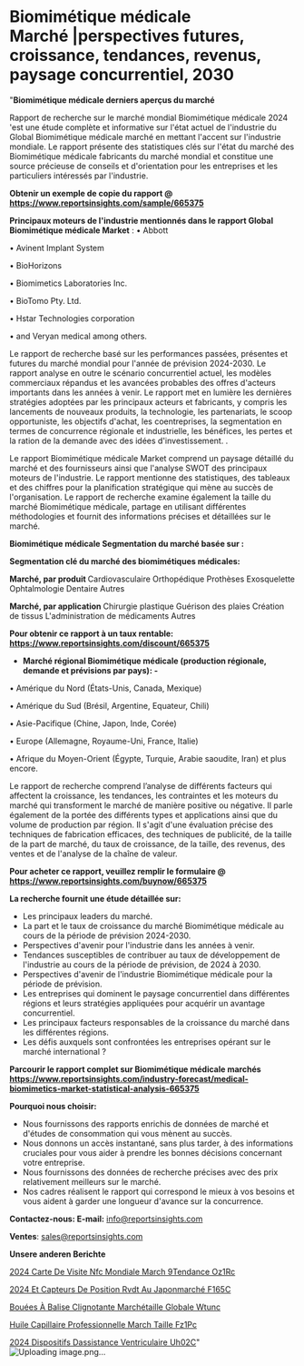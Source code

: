 # Biomimétique médicale Marché |perspectives futures, croissance, tendances, revenus, paysage concurrentiel, 2030

"<strong>Biomimétique médicale derniers aperçus du marché</strong>

Rapport de recherche sur le marché mondial Biomimétique médicale 2024 'est une étude complète et informative sur l'état actuel de l'industrie du Global Biomimétique médicale marché en mettant l'accent sur l'industrie mondiale. Le rapport présente des statistiques clés sur l'état du marché des Biomimétique médicale fabricants du marché mondial et constitue une source précieuse de conseils et d'orientation pour les entreprises et les particuliers intéressés par l'industrie.

<strong>Obtenir un exemple de copie du rapport @ <a href=https://www.reportsinsights.com/sample/665375>https://www.reportsinsights.com/sample/665375</a></strong>

<strong>Principaux moteurs de l'industrie mentionnés dans le rapport Global Biomimétique médicale Market</strong> :
• Abbott

• Avinent Implant System

• BioHorizons

• Biomimetics Laboratories Inc.

• BioTomo Pty. Ltd.

• Hstar Technologies corporation

• and Veryan medical among others.

Le rapport de recherche basé sur les performances passées, présentes et futures du marché mondial pour l'année de prévision 2024-2030. Le rapport analyse en outre le scénario concurrentiel actuel, les modèles commerciaux répandus et les avancées probables des offres d'acteurs importants dans les années à venir. Le rapport met en lumière les dernières stratégies adoptées par les principaux acteurs et fabricants, y compris les lancements de nouveaux produits, la technologie, les partenariats, le scoop opportuniste, les objectifs d'achat, les coentreprises, la segmentation en termes de concurrence régionale et industrielle, les bénéfices, les pertes et la ration de la demande avec des idées d'investissement. .

Le rapport Biomimétique médicale Market comprend un paysage détaillé du marché et des fournisseurs ainsi que l'analyse SWOT des principaux moteurs de l'industrie. Le rapport mentionne des statistiques, des tableaux et des chiffres pour la planification stratégique qui mène au succès de l'organisation. Le rapport de recherche examine également la taille du marché Biomimétique médicale, partage en utilisant différentes méthodologies et fournit des informations précises et détaillées sur le marché.

<strong>Biomimétique médicale Segmentation du marché basée sur :</strong>

<strong> Segmentation clé du marché des biomimétiques médicales: </strong>

<strong> Marché, par produit </strong>
Cardiovasculaire
Orthopédique
Prothèses
Exosquelette
Ophtalmologie
Dentaire
Autres

<strong> Marché, par application </strong>
Chirurgie plastique
Guérison des plaies
Création de tissus
L'administration de médicaments
Autres

<strong>Pour obtenir ce rapport à un taux rentable: <a href=https://www.reportsinsights.com/discount/665375>https://www.reportsinsights.com/discount/665375</a></strong>
<ul>
  <li><strong>Marché régional Biomimétique médicale (production régionale, demande et prévisions par pays): -</strong></li>
</ul>
• Amérique du Nord (États-Unis, Canada, Mexique)

• Amérique du Sud (Brésil, Argentine, Equateur, Chili)

• Asie-Pacifique (Chine, Japon, Inde, Corée)

• Europe (Allemagne, Royaume-Uni, France, Italie)

• Afrique du Moyen-Orient (Égypte, Turquie, Arabie saoudite, Iran) et plus encore.

Le rapport de recherche comprend l’analyse de différents facteurs qui affectent la croissance, les tendances, les contraintes et les moteurs du marché qui transforment le marché de manière positive ou négative. Il parle également de la portée des différents types et applications ainsi que du volume de production par région. Il s'agit d'une évaluation précise des techniques de fabrication efficaces, des techniques de publicité, de la taille de la part de marché, du taux de croissance, de la taille, des revenus, des ventes et de l'analyse de la chaîne de valeur.

<strong>Pour acheter ce rapport, veuillez remplir le formulaire @   <a href=https://www.reportsinsights.com/buynow/665375>https://www.reportsinsights.com/buynow/665375</a></strong>

<strong>La recherche fournit une étude détaillée sur:</strong>
<ul>
  <li>Les principaux leaders du marché.</li>
  <li>La part et le taux de croissance du marché Biomimétique médicale au cours de la période de prévision 2024-2030.</li>
  <li>Perspectives d'avenir pour l'industrie dans les années à venir.</li>
  <li>Tendances susceptibles de contribuer au taux de développement de l'industrie au cours de la période de prévision, de 2024 à 2030.</li>
  <li>Perspectives d'avenir de l'industrie Biomimétique médicale pour la période de prévision.</li>
  <li>Les entreprises qui dominent le paysage concurrentiel dans différentes régions et leurs stratégies appliquées pour acquérir un avantage concurrentiel.</li>
  <li>Les principaux facteurs responsables de la croissance du marché dans les différentes régions.</li>
  <li>Les défis auxquels sont confrontées les entreprises opérant sur le marché international ?</li>
</ul>

<strong>Parcourir le rapport complet sur Biomimétique médicale marchés <a href=https://www.reportsinsights.com/industry-forecast/medical-biomimetics-market-statistical-analysis-665375>https://www.reportsinsights.com/industry-forecast/medical-biomimetics-market-statistical-analysis-665375</a></strong>

<strong>Pourquoi nous choisir:</strong>
<ul>
  <li>Nous fournissons des rapports enrichis de données de marché et d'études de consommation qui vous mènent au succès.</li>
  <li>Nous donnons un accès instantané, sans plus tarder, à des informations cruciales pour vous aider à prendre les bonnes décisions concernant votre entreprise.</li>
  <li>Nous fournissons des données de recherche précises avec des prix relativement meilleurs sur le marché.</li>
  <li>Nos cadres réalisent le rapport qui correspond le mieux à vos besoins et vous aident à garder une longueur d'avance sur la concurrence.</li>
</ul>
<strong>Contactez-nous:
</strong><strong>E-mail:</strong> <a href=mailto:info@reportsinsights.com>info@reportsinsights.com</a>

<strong>Ventes</strong>: <a href=mailto:sales@reportsinsights.com>sales@reportsinsights.com</a>

<strong>Unsere anderen Berichte</strong>

<a href=https://www.linkedin.com/pulse/2024-carte-de-visite-nfc-mondiale-march%C3%A9tendance-oz1rc/>2024 Carte De Visite Nfc Mondiale March 9Tendance Oz1Rc</a>

<a href=https://www.linkedin.com/pulse/2024-et-capteurs-de-position-rvdt-au-japonmarché-f165c/>2024 Et Capteurs De Position Rvdt Au Japonmarché F165C</a>

<a href=https://www.linkedin.com/pulse/bouées-à-balise-clignotante-marchétaille-globale-wtunc/>Bouées À Balise Clignotante Marchétaille Globale Wtunc</a>

<a href=https://www.linkedin.com/pulse/huile-capillaire-professionnelle-march%C3%A9-taille-fz1pc/>Huile Capillaire Professionnelle March Taille Fz1Pc</a>

<a href=https://www.linkedin.com/pulse/2024-dispositifs-dassistance-ventriculaire-uh02c/>2024 Dispositifs Dassistance Ventriculaire Uh02C</a>"
![Uploading image.png…]()
